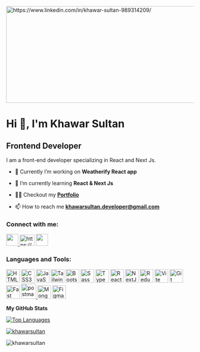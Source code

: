 
<img align="center" src="https://media.licdn.com/dms/image/D4D16AQFju6FLqA7Ihg/profile-displaybackgroundimage-shrink_350_1400/0/1682013494853?e=1695254400&v=beta&t=VLhSKwEoJkeBd3Uv4DLENwRnJfQ_75ps9wtrU_TkuK4" alt="https://www.linkedin.com/in/khawar-sultan-989314209/" height="260" width="1200" />

<h1 align="left">Hi 👋, I'm Khawar Sultan</h1>
<h2 align="left">Frontend Developer</h3>

I am a front-end developer specializing in React and Next Js.

- 🔭 Currently I’m working on **Weatherify React app**

- 🌱 I’m currently learning **React & Next Js**

- 👨‍💻 Checkout my **[Portfolio](khawarportfolio.netlify.app)**

- 📫 How to reach me **khawarsultan.developer@gmail.com**



<h3 align="left">Connect with me:</h3>

<p align="left" > 
<a href="https://www.github.com/KhawarSultan" target="_blank" rel="noreferrer" ><img src="https://raw.githubusercontent.com/danielcranney/readme-generator/main/public/icons/socials/github.svg" width="32" height="32"  />
</a> 
<a href="https://linkedin.com/in/https://www.linkedin.com/in/khawar-sultan-989314209/" target="blank"><img align="" src="https://raw.githubusercontent.com/rahuldkjain/github-profile-readme-generator/master/src/images/icons/Social/linked-in-alt.svg" alt="https://www.linkedin.com/in/khawar-sultan-989314209/" height="30" width="40" /></a>
 <a href="https://www.twitter.com/KhawarSultan" target="_blank" rel="noreferrer"><img src="https://raw.githubusercontent.com/danielcranney/readme-generator/main/public/icons/socials/twitter.svg" width="32" height="32" />
 </a>

</p>

<h3 align="left">Languages and Tools:</h3>
<p align="left">
<a href="https://developer.mozilla.org/en-US/docs/Glossary/HTML5" target="_blank" rel="noreferrer"><img src="https://raw.githubusercontent.com/danielcranney/readme-generator/main/public/icons/skills/html5-colored.svg" width="36" height="36" alt="HTML5" /></a>
<a href="https://www.w3.org/TR/CSS/#css" target="_blank" rel="noreferrer"><img src="https://raw.githubusercontent.com/danielcranney/readme-generator/main/public/icons/skills/css3-colored.svg" width="36" height="36" alt="CSS3" /></a>
<a href="https://developer.mozilla.org/en-US/docs/Web/JavaScript" target="_blank" rel="noreferrer"><img src="https://raw.githubusercontent.com/danielcranney/readme-generator/main/public/icons/skills/javascript-colored.svg" width="36" height="36" alt="JavaScript" /></a>
<a href="https://tailwindcss.com/" target="_blank" rel="noreferrer"><img src="https://raw.githubusercontent.com/danielcranney/readme-generator/main/public/icons/skills/tailwindcss-colored.svg" width="36" height="36" alt="TailwindCSS" /></a>
<a href="https://getbootstrap.com/" target="_blank" rel="noreferrer"><img src="https://raw.githubusercontent.com/danielcranney/readme-generator/main/public/icons/skills/bootstrap-colored.svg" width="36" height="36" alt="Bootstrap" /></a>
<a href="https://sass-lang.com/" target="_blank" rel="noreferrer"><img src="https://raw.githubusercontent.com/danielcranney/readme-generator/main/public/icons/skills/sass-colored.svg" width="36" height="36" alt="Sass" /></a>
<a href="https://www.typescriptlang.org/" target="_blank" rel="noreferrer"><img src="https://raw.githubusercontent.com/danielcranney/readme-generator/main/public/icons/skills/typescript-colored.svg" width="36" height="36" alt="TypeScript" /></a>
<a href="https://reactjs.org/" target="_blank" rel="noreferrer"><img src="https://raw.githubusercontent.com/danielcranney/readme-generator/main/public/icons/skills/react-colored.svg" width="36" height="36" alt="React" /></a>
<a href="https://nextjs.org/docs" target="_blank" rel="noreferrer"><img src="https://raw.githubusercontent.com/danielcranney/readme-generator/main/public/icons/skills/nextjs-colored.svg" width="36" height="36" alt="NextJs" /></a>
<a href="https://redux.js.org/" target="_blank" rel="noreferrer"><img src="https://raw.githubusercontent.com/danielcranney/readme-generator/main/public/icons/skills/redux-colored.svg" width="36" height="36" alt="Redux" /></a>
<a href="https://vitejs.dev/" target="_blank" rel="noreferrer"><img src="https://raw.githubusercontent.com/danielcranney/readme-generator/main/public/icons/skills/vite-colored.svg" width="36" height="36" alt="Vite" /></a>
<a href="https://git-scm.com/" target="_blank" rel="noreferrer"><img src="https://raw.githubusercontent.com/danielcranney/readme-generator/main/public/icons/skills/git-colored.svg" width="36" height="36" alt="Git" /></a>
<a href="https://fastapi.tiangolo.com/" target="_blank" rel="noreferrer"><img src="https://raw.githubusercontent.com/danielcranney/readme-generator/main/public/icons/skills/fastapi-colored.svg" width="36" height="36" alt="Fast API" /></a>
 <a href="https://postman.com" target="_blank" rel="noreferrer"> <img src="https://www.vectorlogo.zone/logos/getpostman/getpostman-icon.svg" alt="postman" width="40" height="40"/> </a>
<a href="https://www.mongodb.com/" target="_blank" rel="noreferrer"><img src="https://raw.githubusercontent.com/danielcranney/readme-generator/main/public/icons/skills/mongodb-colored.svg" width="36" height="36" alt="MongoDB" /></a>
<a href="https://www.figma.com/" target="_blank" rel="noreferrer"><img src="https://raw.githubusercontent.com/danielcranney/readme-generator/main/public/icons/skills/figma-colored.svg" width="36" height="36" alt="Figma" /></a>
</p>



<b>My GitHub Stats</b>

<p align="left">
<a href="https://github.com/KhawarSultan" align="left"><img src="https://github-readme-stats.vercel.app/api/top-langs/?username=KhawarSultan&langs_count=10&title_color=74E651&text_color=74E651&icon_color=74E651&bg_color=1c1917&hide_border=true&locale=en&custom_title=Top%20%Languages" alt="Top Languages" /></a></p><p align="left"> <a href="https://github.com/KhawarSultan" align="left"><img align="center" src="https://github-readme-stats.vercel.app/api?username=khawarsultan&show_icons=true&title_color=74E651&text_color=74E651&icon_color=74E651&bg_color=1c1917&hide_border=true&locale=en" alt="khawarsultan" /></a></p>
<p><img align="center" src="https://github-readme-streak-stats.herokuapp.com/?user=khawarsultan&" alt="khawarsultan" /></p>












